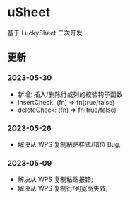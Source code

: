# uSheet

基于 LuckySheet 二次开发

## 更新

### 2023-05-30

- 新增: 插入/删除行或列的校验钩子函数
- insertCheck: (fn) => fn(true/false)
- deleteCheck: (fn) => fn(true/false)

### 2023-05-26

- 解决从 WPS 复制粘贴样式/错位 Bug;

### 2023-05-09

- 解决从 WPS 复制粘贴报错;
- 解决从 WPS 复制行/列宽高失效;
